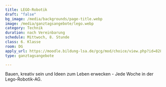 ```yaml
---
title: LEGO-Robotik
draft: "false"
bg_image: /media/backgrounds/page-title.webp
image: /media/ganztagsangebote/lego.webp
category: Technik
duration: nach Vereinbarung
schedule: Mittwoch, 8. Stunde
class: 6. Klasse
room: DG
apply_url: https://moodle.bildung-lsa.de/gcg/mod/choice/view.php?id=828
type: ganztagsangebote

---
```

Bauen, kreativ sein und Ideen zum Leben erwecken - Jede Woche in der Lego-Robotik-AG.
